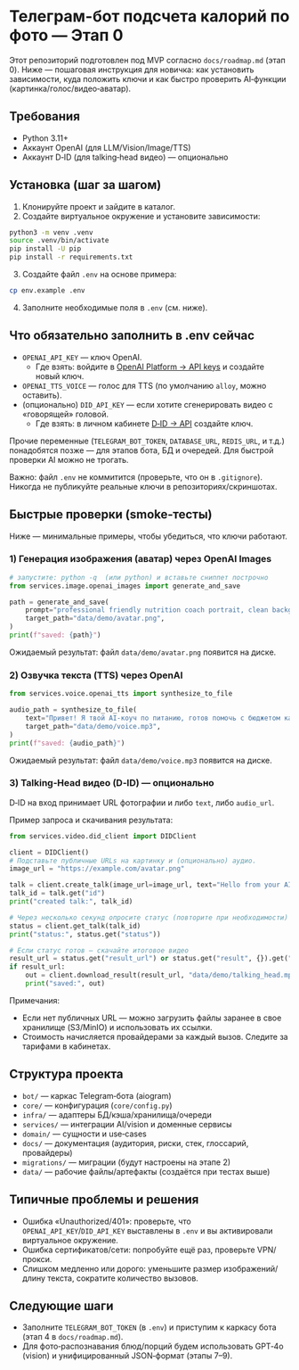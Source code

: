 # Телеграм-бот подсчета калорий по фото — Этап 0

Этот репозиторий подготовлен под MVP согласно `docs/roadmap.md` (этап 0). Ниже — пошаговая инструкция для новичка: как установить зависимости, куда положить ключи и как быстро проверить AI‑функции (картинка/голос/видео‑аватар).

## Требования
- Python 3.11+
- Аккаунт OpenAI (для LLM/Vision/Image/TTS)
- Аккаунт D‑ID (для talking‑head видео) — опционально

## Установка (шаг за шагом)
1) Клонируйте проект и зайдите в каталог.
2) Создайте виртуальное окружение и установите зависимости:
```bash
python3 -m venv .venv
source .venv/bin/activate
pip install -U pip
pip install -r requirements.txt
```
3) Создайте файл `.env` на основе примера:
```bash
cp env.example .env
```
4) Заполните необходимые поля в `.env` (см. ниже).

## Что обязательно заполнить в .env сейчас
- `OPENAI_API_KEY` — ключ OpenAI.
  - Где взять: войдите в [OpenAI Platform → API keys](https://platform.openai.com/api-keys) и создайте новый ключ.
- `OPENAI_TTS_VOICE` — голос для TTS (по умолчанию `alloy`, можно оставить).
- (опционально) `DID_API_KEY` — если хотите сгенерировать видео с «говорящей» головой.
  - Где взять: в личном кабинете [D‑ID → API](https://www.d-id.com/) создайте ключ.

Прочие переменные (`TELEGRAM_BOT_TOKEN`, `DATABASE_URL`, `REDIS_URL`, и т.д.) понадобятся позже — для этапов бота, БД и очередей. Для быстрой проверки AI можно не трогать.

Важно: файл `.env` не коммитится (проверьте, что он в `.gitignore`). Никогда не публикуйте реальные ключи в репозиториях/скриншотах.

## Быстрые проверки (smoke‑тесты)
Ниже — минимальные примеры, чтобы убедиться, что ключи работают.

### 1) Генерация изображения (аватар) через OpenAI Images
```python
# запустите: python -q  (или python) и вставьте сниппет построчно
from services.image.openai_images import generate_and_save

path = generate_and_save(
    prompt="professional friendly nutrition coach portrait, clean background",
    target_path="data/demo/avatar.png",
)
print(f"saved: {path}")
```
Ожидаемый результат: файл `data/demo/avatar.png` появится на диске.

### 2) Озвучка текста (TTS) через OpenAI
```python
from services.voice.openai_tts import synthesize_to_file

audio_path = synthesize_to_file(
    text="Привет! Я твой AI-коуч по питанию, готов помочь с бюджетом калорий и БЖУ.",
    target_path="data/demo/voice.mp3",
)
print(f"saved: {audio_path}")
```
Ожидаемый результат: файл `data/demo/voice.mp3` появится на диске.

### 3) Talking‑Head видео (D‑ID) — опционально
D‑ID на вход принимает URL фотографии и либо `text`, либо `audio_url`.

Пример запроса и скачивания результата:
```python
from services.video.did_client import DIDClient

client = DIDClient()
# Подставьте публичные URLs на картинку и (опционально) аудио.
image_url = "https://example.com/avatar.png"

talk = client.create_talk(image_url=image_url, text="Hello from your AI coach!")
talk_id = talk.get("id")
print("created talk:", talk_id)

# Через несколько секунд опросите статус (повторите при необходимости)
status = client.get_talk(talk_id)
print("status:", status.get("status"))

# Если статус готов — скачайте итоговое видео
result_url = status.get("result_url") or status.get("result", {}).get("url")
if result_url:
    out = client.download_result(result_url, "data/demo/talking_head.mp4")
    print("saved:", out)
```
Примечания:
- Если нет публичных URL — можно загрузить файлы заранее в свое хранилище (S3/MinIO) и использовать их ссылки.
- Стоимость начисляется провайдерами за каждый вызов. Следите за тарифами в кабинетах.

## Структура проекта
- `bot/` — каркас Telegram‑бота (aiogram)
- `core/` — конфигурация (`core/config.py`)
- `infra/` — адаптеры БД/кэша/хранилища/очереди
- `services/` — интеграции AI/vision и доменные сервисы
- `domain/` — сущности и use‑cases
- `docs/` — документация (аудитория, риски, стек, глоссарий, провайдеры)
- `migrations/` — миграции (будут настроены на этапе 2)
- `data/` — рабочие файлы/артефакты (создаётся при тестах выше)

## Типичные проблемы и решения
- Ошибка «Unauthorized/401»: проверьте, что `OPENAI_API_KEY`/`DID_API_KEY` выставлены в `.env` и вы активировали виртуальное окружение.
- Ошибка сертификатов/сети: попробуйте ещё раз, проверьте VPN/прокси.
- Слишком медленно или дорого: уменьшите размер изображений/длину текста, сократите количество вызовов.

## Следующие шаги
- Заполните `TELEGRAM_BOT_TOKEN` (в `.env`) и приступим к каркасу бота (этап 4 в `docs/roadmap.md`).
- Для фото‑распознавания блюд/порций будем использовать GPT‑4o (vision) и унифицированный JSON‑формат (этапы 7–9).
